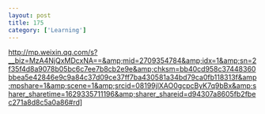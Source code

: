 ```yaml
---
layout: post
title: 175
category: ['Learning']
---
```


http://mp.weixin.qq.com/s?__biz=MzA4NjQxMDcxNA==&amp;mid=2709354784&amp;idx=1&amp;sn=2f35f4d8a9078b05bc6c7ee7b8cb2e9e&amp;chksm=bb40cd958c37448360bbea5e42846e9c9a84c37d09ce37ff7ba430581a34bd79ca0fb118313f&amp;mpshare=1&amp;scene=1&amp;srcid=08199jlXAO0gcpcByK7q9bBx&amp;sharer_sharetime=1629335711196&amp;sharer_shareid=d94307a8605fb2fbec271a8d8c5a0a86#rd]


